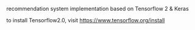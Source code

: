 recommendation system implementation based on Tensorflow 2 & Keras

to install Tensorflow2.0, visit https://www.tensorflow.org/install
